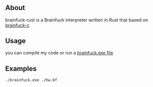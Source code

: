 #

## About

brainfuck-rust is a Brainfuck interpreter written in Rust that based on [brainfuck-c](https://github.com/kgabis/brainfuck-c)

## Usage

you can compile my code or run a [brainfuck.exe file](https://github.com/Rod-Way/brainfuck-rust/blob/main/target/release/brainfuck.exe)

## Examples

`./brainfuck.exe ./hw.bf`
